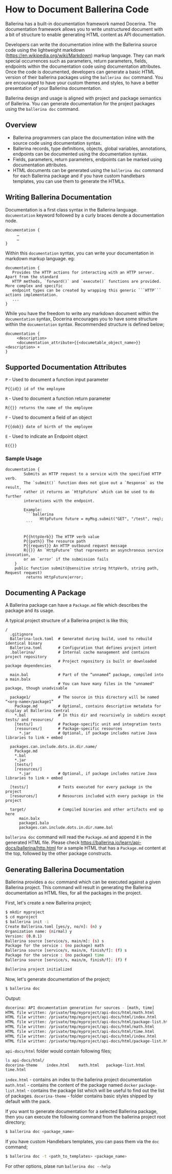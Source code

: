 # How to Document Ballerina Code

Ballerina has a built-in documentation framework named Docerina. The documentation framework allows you to write unstructured document with a bit of structure to enable generating HTML content as API documentation.

Developers can write the documentation inline with the Ballerina source code using the lightweight markdown (https://en.wikipedia.org/wiki/Markdown) markup language. They can mark special occurrences such as parameters, return parameters, fields, endpoints within the documentation code using documentation attributes. Once the code is documented, developers can generate a basic HTML version of their ballerina packages using the `ballerina doc` command. You are encouraged to have your custom themes and styles, to have a better presentation of your Ballerina documentation. 

Ballerina design and usage is aligned with project and package semantics of Ballerina. You can generate documentation for the project packages using the ``ballerina doc`` command.


 ## Overview
* Ballerina programmers can place the documentation inline with the source code using documentation syntax.
* Ballerina records, type definitions, objects, global variables, annotations, endpoints can be documented using the documentation syntax.
* Fields, parameters, return parameters, endpoints can be marked using documentation attributes.
* HTML documents can be generated using the ``ballerina doc`` command for each Ballerina package and if you have custom handlebars templates, you can use them to generate the HTMLs.

## Writing Ballerina Documentation

Documentation is a first class syntax in the Ballerina language. ```documentation``` keyword followed by a curly braces denote a documentation node.

```
documentation {
     …
     …
}
```
Within this ```documentation``` syntax, you can write your documentation in markdown markup language.
eg:
```
documentation {
   Provides the HTTP actions for interacting with an HTTP server. Apart from the standard 
   HTTP methods, `forward()` and `execute()` functions are provided. More complex and specific 
   endpoint types can be created by wrapping this generic ```HTTP``` actions implementation.
   ...
}
```
While you have the freedom to write any markdown document within the `documentation` syntax, Docerina encourages you to have some structure within the `documentation` syntax. Recommended structure is defined below;

```
documentation {
     <description>
     <documentation_attribute>{{<documetable_object_name>}} <description> +
}
```

## Supported Documentation Attributes

`P` - Used to document a function input parameter
```
P{{id}} id of the employee
```
`R` - Used to document a function return parameter
```
R{{}} returns the name of the employee
```
`F` - Used to document a field of an object
```
F{{dob}} date of birth of the employee
```
`E` - Used to indicate an Endpoint object
```
E{{}}
```

### Sample Usage

```ballerina
documentation {
        Submits an HTTP request to a service with the specified HTTP verb.
        The `submit()` function does not give out a `Response` as the result,
        rather it returns an `HttpFuture` which can be used to do further 
        interactions with the endpoint.
        
        Example:
         ```ballerina
               HttpFuture future = myMsg.submit("GET", "/test", req);
         ```


        P{{httpVerb}} The HTTP verb value
        P{{path}} The resource path
        P{{request}} An HTTP outbound request message
        R{{}} An `HttpFuture` that represents an asynchronous service invocation, 
        or an `error` if the submission fails
    }
    public function submit(@sensitive string httpVerb, string path, Request request) 
         returns HttpFuture|error;
```

## Documenting A Package

A Ballerina package can have a `Package.md` file which describes the package and its usage.

A typical project structure of a Ballerina project is like this;
```
/
  .gitignore
  Ballerina-lock.toml  # Generated during build, used to rebuild identical binary
  Ballerina.toml       # Configuration that defines project intent
  .ballerina/          # Internal cache management and contains project repository
                       # Project repository is built or downloaded package dependencies

  main.bal             # Part of the “unnamed” package, compiled into a main.balx
                       # You can have many files in the "unnamed" package, though unadvisable

  package1/            # The source in this directory will be named “<org-name>/package1” 
    Package.md         # Optional, contains descriptive metadata for display at Ballerina Central
    *.bal              # In this dir and recursively in subdirs except tests/ and resources/
    [tests/]           # Package-specific unit and integration tests
    [resources/]       # Package-specific resources
      *.jar            # Optional, if package includes native Java libraries to link + embed 
    
  packages.can.include.dots.in.dir.name/
    Package.md
    *.bal
    *.jar
    [tests/]         
    [resources/]     
      *.jar            # Optional, if package includes native Java libraries to link + embed 

  [tests/]             # Tests executed for every package in the project
  [resources/]         # Resources included with every package in the project

  target/              # Compiled binaries and other artifacts end up here
      main.balx
      package1.balo
      packages.can.include.dots.in.dir.name.bal
```

`ballerina doc` command will read the `Package.md` and append it in the generated HTML file.
Please check https://ballerina.io/learn/api-docs/ballerina/http.html for a sample HTML that has a `Package.md` content at the top, followed by the other package constructs.

## Generating Ballerina Documentation

Ballerina provides a `doc` command which can be executed against a given Ballerina project. This command will result in generating the Ballerina documentation as HTML files, for all the packages in the project.

First, let's create a new Ballerina project;
```bash
$ mkdir myproject
$ cd myproject
$ ballerina init -i
Create Ballerina.toml [yes/y, no/n]: (n) y
Organization name: (nirmal) y
Version: (0.0.1) 
Ballerina source [service/s, main/m]: (s) s
Package for the service : (no package) math
Ballerina source [service/s, main/m, finish/f]: (f) s
Package for the service : (no package) time
Ballerina source [service/s, main/m, finish/f]: (f) f

Ballerina project initialized
```
Now, let's generate documentation of the project;
```bash
$ ballerina doc
```
Output:
```bash
docerina: API documentation generation for sources - [math, time]
HTML file written: /private/tmp/myproject/api-docs/html/math.html
HTML file written: /private/tmp/myproject/api-docs/html/index.html
HTML file written: /private/tmp/myproject/api-docs/html/package-list.html
HTML file written: /private/tmp/myproject/api-docs/html/math.html
HTML file written: /private/tmp/myproject/api-docs/html/time.html
HTML file written: /private/tmp/myproject/api-docs/html/index.html
HTML file written: /private/tmp/myproject/api-docs/html/package-list.html
```

`api-docs/html` folder would contain following files;
 ```bash
 ls api-docs/html/
docerina-theme    index.html    math.html   package-list.html 
time.html
```

`index.html`  - contains an index to the ballerina project documentation
`math.html` - contains the content of the package named `docker`
`package-list.html` - contains the package list which will be useful to find out the list of packages.
`docerina-theme` - folder contains basic styles shipped by default with the pack.

If you want to generate documentation for a selected Ballerina package, then you can execute the following command from the ballerina project root directory;

```bash
$ ballerina doc <package_name>
```

If you have custom Handlebars templates, you can pass them via the `doc` command;
```bash
$ ballerina doc -t <path_to_templates> <package_name>
```
For other options, plase run `ballerina doc --help`
